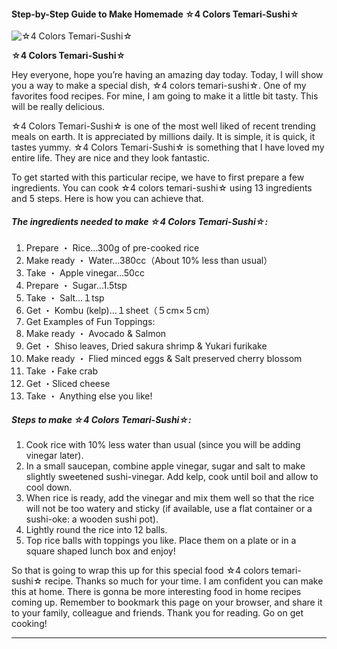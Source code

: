             

#### Step-by-Step Guide to Make Homemade ☆4 Colors Temari-Sushi☆

![☆4 Colors Temari-Sushi☆](https://img-global.cpcdn.com/recipes/e2d1c5a2970ba746/751x532cq70/%e2%98%864-colors-temari-sushi%e2%98%86-recipe-main-photo.jpg)

**☆4 Colors Temari-Sushi☆**

Hey everyone, hope you’re having an amazing day today. Today, I will show you a way to make a special dish, ☆4 colors temari-sushi☆. One of my favorites food recipes. For mine, I am going to make it a little bit tasty. This will be really delicious.

☆4 Colors Temari-Sushi☆ is one of the most well liked of recent trending meals on earth. It is appreciated by millions daily. It is simple, it is quick, it tastes yummy. ☆4 Colors Temari-Sushi☆ is something that I have loved my entire life. They are nice and they look fantastic.

To get started with this particular recipe, we have to first prepare a few ingredients. You can cook ☆4 colors temari-sushi☆ using 13 ingredients and 5 steps. Here is how you can achieve that.

##### The ingredients needed to make ☆4 Colors Temari-Sushi☆:

1.  Prepare ・ Rice…300g of pre-cooked rice
2.  Make ready ・ Water…380cc（About 10% less than usual）
3.  Take ・ Apple vinegar…50cc
4.  Prepare ・ Sugar…1.5tsp
5.  Take ・ Salt…１tsp
6.  Get ・ Kombu (kelp)…１sheet（５cm×５cm）
7.  Get Examples of Fun Toppings:
8.  Make ready ・ Avocado & Salmon
9.  Get ・ Shiso leaves, Dried sakura shrimp & Yukari furikake
10.  Make ready ・ Flied minced eggs & Salt preserved cherry blossom
11.  Take ・Fake crab
12.  Get ・Sliced cheese
13.  Take ・ Anything else you like!

##### Steps to make ☆4 Colors Temari-Sushi☆:

1.  Cook rice with 10% less water than usual (since you will be adding vinegar later).
2.  In a small saucepan, combine apple vinegar, sugar and salt to make slightly sweetened sushi-vinegar. Add kelp, cook until boil and allow to cool down.
3.  When rice is ready, add the vinegar and mix them well so that the rice will not be too watery and sticky (if available, use a flat container or a sushi-oke: a wooden sushi pot).
4.  Lightly round the rice into 12 balls.
5.  Top rice balls with toppings you like. Place them on a plate or in a square shaped lunch box and enjoy!

So that is going to wrap this up for this special food ☆4 colors temari-sushi☆ recipe. Thanks so much for your time. I am confident you can make this at home. There is gonna be more interesting food in home recipes coming up. Remember to bookmark this page on your browser, and share it to your family, colleague and friends. Thank you for reading. Go on get cooking!

* * *